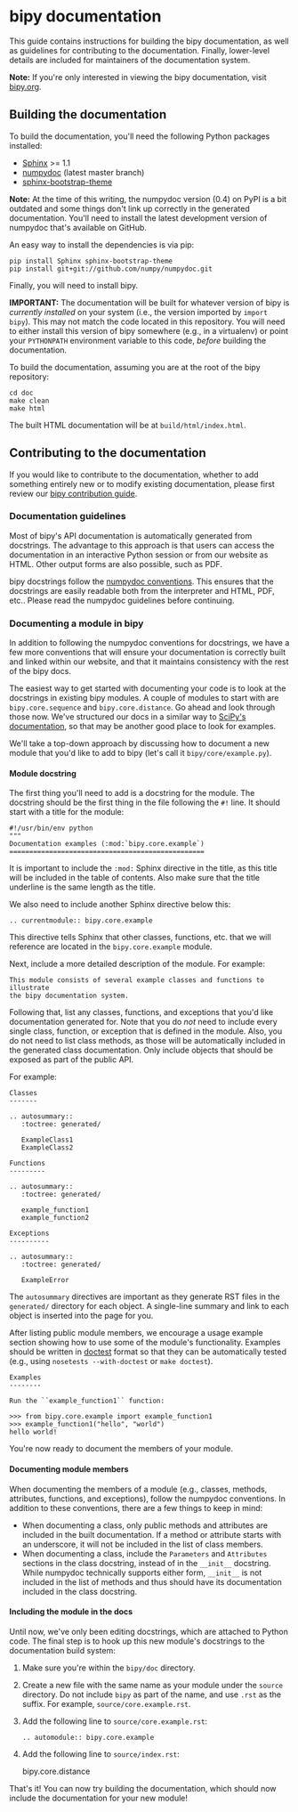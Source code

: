 bipy documentation
==================

This guide contains instructions for building the bipy documentation, as well
as guidelines for contributing to the documentation. Finally, lower-level
details are included for maintainers of the documentation system.

**Note:** If you're only interested in viewing the bipy documentation, visit
[bipy.org](http://bipy.org).

Building the documentation
--------------------------

To build the documentation, you'll need the following Python packages
installed:

- [Sphinx](http://sphinx-doc.org/) >= 1.1
- [numpydoc](https://github.com/numpy/numpydoc) (latest master branch)
- [sphinx-bootstrap-theme](https://pypi.python.org/pypi/sphinx-bootstrap-theme/)

**Note:** At the time of this writing, the numpydoc version (0.4) on PyPI is a
bit outdated and some things don't link up correctly in the generated
documentation. You'll need to install the latest development version of
numpydoc that's available on GitHub.

An easy way to install the dependencies is via pip:

    pip install Sphinx sphinx-bootstrap-theme
    pip install git+git://github.com/numpy/numpydoc.git

Finally, you will need to install bipy.

**IMPORTANT:** The documentation will be built for whatever version of bipy is
*currently installed* on your system (i.e., the version imported by
```import bipy```). This may not match the code located in this repository. You
will need to either install this version of bipy somewhere (e.g., in a
virtualenv) or point your ```PYTHONPATH``` environment variable to this code,
*before* building the documentation.

To build the documentation, assuming you are at the root of the bipy
repository:

    cd doc
    make clean
    make html

The built HTML documentation will be at ```build/html/index.html```.

Contributing to the documentation
---------------------------------

If you would like to contribute to the documentation, whether to add something
entirely new or to modify existing documentation, please first review our [bipy
contribution guide](../CONTRIBUTING.md).

### Documentation guidelines

Most of bipy's API documentation is automatically generated from docstrings.
The advantage to this approach is that users can access the documentation in an
interactive Python session or from our website as HTML. Other output forms are
also possible, such as PDF.

bipy docstrings follow the [numpydoc conventions](https://github.com/numpy/numpy/blob/master/doc/HOWTO_DOCUMENT.rst.txt). This ensures that the docstrings are easily readable both from the interpreter and HTML, PDF, etc.. Please read the numpydoc guidelines before continuing.

### Documenting a module in bipy

In addition to following the numpydoc conventions for docstrings, we have a few
more conventions that will ensure your documentation is correctly built and linked
within our website, and that it maintains consistency with the rest of the bipy
docs.

The easiest way to get started with documenting your code is to look at the
docstrings in existing bipy modules. A couple of modules to start with are
```bipy.core.sequence``` and ```bipy.core.distance```. Go ahead and look
through those now. We've structured our docs in a similar way to
[SciPy's documentation](http://docs.scipy.org/doc/scipy/reference/), so that
may be another good place to look for examples.

We'll take a top-down approach by discussing how to document a new
module that you'd like to add to bipy (let's call it ```bipy/core/example.py```).

#### Module docstring

The first thing you'll need to add is a docstring for the module. The docstring should
be the first thing in the file following the ```#!``` line. It should start
with a title for the module:

    #!/usr/bin/env python
    """
    Documentation examples (:mod:`bipy.core.example`)
    =================================================

It is important to include the ```:mod:``` Sphinx directive in the title, as
this title will be included in the table of contents. Also make sure that the
title underline is the same length as the title.

We also need to include another Sphinx directive below this:

    .. currentmodule:: bipy.core.example

This directive tells Sphinx that other classes, functions, etc. that we will
reference are located in the ```bipy.core.example``` module.

Next, include a more detailed description of the module. For example:

    This module consists of several example classes and functions to illustrate
    the bipy documentation system.

Following that, list any classes, functions, and exceptions that you'd like
documentation generated for. Note that you do *not* need to include every
single class, function, or exception that is defined in the module. Also, you
do not need to list class methods, as those will be automatically included in
the generated class documentation. Only include objects that should be exposed
as part of the public API.

For example:

    Classes
    -------

    .. autosummary::
       :toctree: generated/

       ExampleClass1
       ExampleClass2

    Functions
    ---------

    .. autosummary::
       :toctree: generated/

       example_function1
       example_function2

    Exceptions
    ----------

    .. autosummary::
       :toctree: generated/

       ExampleError

The ```autosummary``` directives are important as they generate RST files in
the ```generated/``` directory for each object. A single-line summary and link
to each object is inserted into the page for you.

After listing public module members, we encourage a usage example section
showing how to use some of the module's functionality. Examples should be
written in [doctest](http://docs.python.org/2/library/doctest.html) format so
that they can be automatically tested (e.g., using ```nosetests
--with-doctest``` or ```make doctest```).

    Examples
    --------

    Run the ``example_function1`` function:

    >>> from bipy.core.example import example_function1
    >>> example_function1("hello", "world")
    hello world!

You're now ready to document the members of your module.

#### Documenting module members

When documenting the members of a module (e.g., classes, methods, attributes,
functions, and exceptions), follow the numpydoc conventions. In addition to
these conventions, there are a few things to keep in mind:

- When documenting a class, only public methods and attributes are included in
  the built documentation. If a method or attribute starts with an underscore,
  it will not be included in the list of class members.
- When documenting a class, include the ```Parameters``` and ```Attributes```
  sections in the class docstring, instead of in the ```__init__``` docstring.
  While numpydoc technically supports either form,
  ```__init__``` is not included in the list of methods and thus should have its
  documentation included in the class docstring.

#### Including the module in the docs

Until now, we've only been editing docstrings, which are attached to Python
code. The final step is to hook up this new module's docstrings to the
documentation build system:

1. Make sure you're within the ```bipy/doc``` directory.
2. Create a new file with the same name as your module under the ```source```
   directory. Do not include ```bipy``` as part of the name, and use ```.rst```
   as the suffix. For example, ```source/core.example.rst```.
3. Add the following line to ```source/core.example.rst```:

    ```
    .. automodule:: bipy.core.example
    ```

4. Add the following line to ```source/index.rst```:

    bipy.core.distance

That's it! You can now try building the documentation, which should now include
the documentation for your new module!
